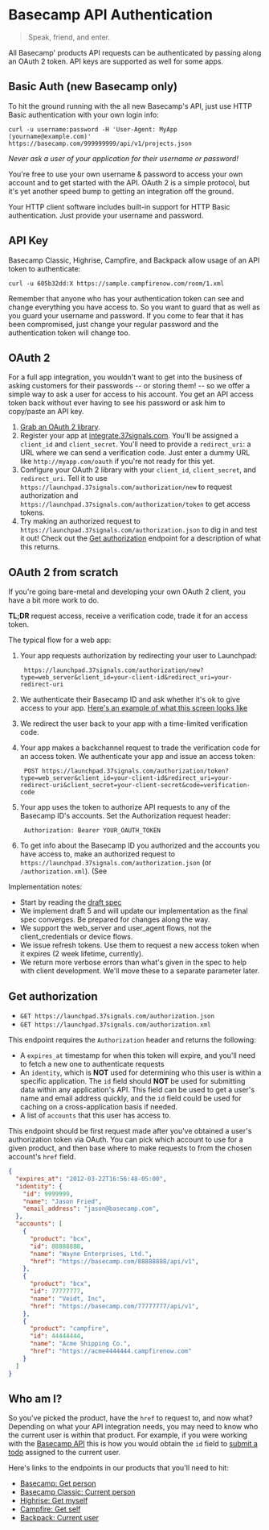 Basecamp API Authentication
===========================

> Speak, friend, and enter.

All Basecamp' products API requests can be authenticated by passing along an OAuth 2 token. API keys are supported as well for some apps.

Basic Auth (new Basecamp only)
------------------------------

To hit the ground running with the all new Basecamp's API, just use HTTP Basic authentication with your own login info:

```shell
curl -u username:password -H 'User-Agent: MyApp (yourname@example.com)' https://basecamp.com/999999999/api/v1/projects.json
```
_Never ask a user of your application for their username or password!_

You're free to use your own username & password to access your own account and
to get started with the API. OAuth 2 is a simple protocol, but it's yet another
speed bump to getting an integration off the ground.

Your HTTP client software includes built-in support for HTTP Basic authentication.
Just provide your username and password.

API Key
-------

Basecamp Classic, Highrise, Campfire, and Backpack allow usage of an API token to authenticate:

```shell
curl -u 605b32dd:X https://sample.campfirenow.com/room/1.xml
```

Remember that anyone who has your authentication token can see and change everything you have access to. So you want to guard that as well as you guard your username and password. If you come to fear that it has been compromised, just change your regular password and the authentication token will change too.

OAuth 2
-------

For a full app integration, you wouldn't want to get into the business of asking
customers for their passwords -- or storing them! -- so we offer a simple way to
ask a user for access to his account. You get an API access token back without
ever having to see his password or ask him to copy/paste an API key.

1. [Grab an OAuth 2 library](http://oauth.net/code/).
2. Register your app at [integrate.37signals.com](https://integrate.37signals.com). You'll be assigned a `client_id` and `client_secret`. You'll need to provide a `redirect_uri`: a URL where we can send a verification code. Just enter a dummy URL like `http://myapp.com/oauth` if you're not ready for this yet.
3. Configure your OAuth 2 library with your `client_id`, `client_secret`, and `redirect_uri`. Tell it to use `https://launchpad.37signals.com/authorization/new` to request authorization and `https://launchpad.37signals.com/authorization/token` to get access tokens.
4. Try making an authorized request to `https://launchpad.37signals.com/authorization.json` to dig in and test it out! Check out the [Get authorization](#get-authorization) endpoint for a description of what this returns.


OAuth 2 from scratch
--------------------

If you're going bare-metal and developing your own OAuth 2 client, you have a bit more work to do.

**TL;DR** request access, receive a verification code, trade it for an access token.

The typical flow for a web app:

1. Your app requests authorization by redirecting your user to Launchpad:

        https://launchpad.37signals.com/authorization/new?type=web_server&client_id=your-client-id&redirect_uri=your-redirect-uri

2. We authenticate their Basecamp ID and ask whether it's ok to give access to your app. [Here's an example of what this screen looks like](https://launchpad.37signals.com/authorization/new?type=web_server&client_id=0bf18204f5a28003bf7b9abb7e1db5e649d86ef4&redirect_uri=moist%3A%2F%2Foauth)

3. We redirect the user back to your app with a time-limited verification code.

4. Your app makes a backchannel request to trade the verification code for an access token. We authenticate your app and issue an access token:

        POST https://launchpad.37signals.com/authorization/token?type=web_server&client_id=your-client-id&redirect_uri=your-redirect-uri&client_secret=your-client-secret&code=verification-code

5. Your app uses the token to authorize API requests to any of the Basecamp ID's accounts. Set the Authorization request header:

        Authorization: Bearer YOUR_OAUTH_TOKEN

6. To get info about the Basecamp ID you authorized and the accounts you have access to, make an authorized request to `https://launchpad.37signals.com/authorization.json` (or `/authorization.xml`). (See 

Implementation notes:

* Start by reading the [draft spec](http://tools.ietf.org/html/draft-ietf-oauth-v2)
* We implement draft 5 and will update our implementation as the final spec converges. Be prepared for changes along the way.
* We support the web_server and user_agent flows, not the client_credentials or device flows.
* We issue refresh tokens. Use them to request a new access token when it expires (2 week lifetime, currently).
* We return more verbose errors than what's given in the spec to help with client development. We'll move these to a separate parameter later.


Get authorization
-----------------

* `GET https://launchpad.37signals.com/authorization.json`
* `GET https://launchpad.37signals.com/authorization.xml`

This endpoint requires the `Authorization` header and returns the following:

* A `expires_at` timestamp for when this token will expire, and you'll need to fetch a new one to authenticate requests
* An `identity`, which is **NOT** used for determining who this user is within a specific application. The `id` field should **NOT** be used for submitting data within any application's API. This field can be used to get a user's name and email address quickly, and the `id` field could be used for caching on a cross-application basis if needed.
* A list of `accounts` that this user has access to.

This endpoint should be first request made after you've obtained a user's authorization token via OAuth. You can pick which account to use for a given product, and then base where to make requests to from the chosen account's `href` field.

```json
{
  "expires_at": "2012-03-22T16:56:48-05:00",
  "identity": {
    "id": 9999999,
    "name": "Jason Fried",
    "email_address": "jason@basecamp.com",
  },
  "accounts": [
    {
      "product": "bcx",
      "id": 88888888,
      "name": "Wayne Enterprises, Ltd.",
      "href": "https://basecamp.com/88888888/api/v1",
    },
    {
      "product": "bcx",
      "id": 77777777,
      "name": "Veidt, Inc",
      "href": "https://basecamp.com/77777777/api/v1",
    },
    {
      "product": "campfire",
      "id": 44444444,
      "name": "Acme Shipping Co.",
      "href": "https://acme4444444.campfirenow.com"
    }
  ]
}
```


Who am I?
---------

So you've picked the product, have the `href` to request to, and now what? Depending on what your API integration needs, you may need to know who the current user is within that product. For example, if you were working with the [Basecamp API](https://github.com/Basecamp/bcx-api) this is how you would obtain the `id` field to [submit a todo](https://github.com/Basecamp/bcx-api/blob/master/sections/todos.md#create-todo) assigned to the current user.

Here's links to the endpoints in our products that you'll need to hit:

* [Basecamp: Get person](https://github.com/basecamp/bcx-api/blob/master/sections/people.md#get-person)
* [Basecamp Classic: Current person](https://github.com/basecamp/basecamp-classic-api/blob/master/sections/people.md#current-person)
* [Highrise: Get myself](https://github.com/basecamp/highrise-api/blob/master/sections/users.md#get-myself)
* [Campfire: Get self](https://github.com/basecamp/campfire-api/blob/master/sections/users.md#get-self)
* [Backpack: Current user](https://github.com/basecamp/backpack-api/blob/master/sections/users.md#current-user)
